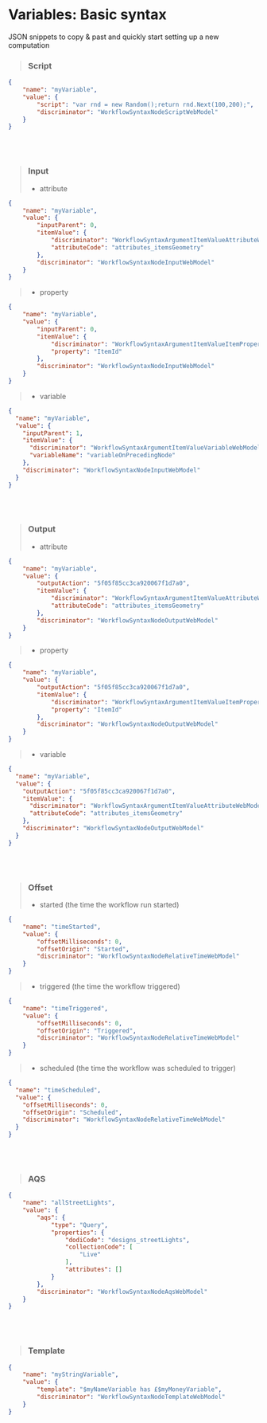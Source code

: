 # Variables: Basic syntax

JSON snippets to copy & past and quickly start setting up a new computation

>### Script
```json
{
    "name": "myVariable",
    "value": {
        "script": "var rnd = new Random();return rnd.Next(100,200);",
        "discriminator": "WorkflowSyntaxNodeScriptWebModel"
    }
}
```

<br/>
<br/>

>### Input
> - attribute

```json
{
    "name": "myVariable",
    "value": {
        "inputParent": 0,
        "itemValue": {
            "discriminator": "WorkflowSyntaxArgumentItemValueAttributeWebModel",
            "attributeCode": "attributes_itemsGeometry"
        },
        "discriminator": "WorkflowSyntaxNodeInputWebModel"
    }
}
```
> - property
```json
{
    "name": "myVariable",
    "value": {
        "inputParent": 0,
        "itemValue": {
            "discriminator": "WorkflowSyntaxArgumentItemValueItemPropertyWebModel",
            "property": "ItemId"
        },
        "discriminator": "WorkflowSyntaxNodeInputWebModel"
    }
}
```
> - variable
```json
{
  "name": "myVariable",
  "value": {
    "inputParent": 1,
    "itemValue": {
      "discriminator": "WorkflowSyntaxArgumentItemValueVariableWebModel",
      "variableName": "variableOnPrecedingNode"
    },
    "discriminator": "WorkflowSyntaxNodeInputWebModel"
  }
}
```
<br/>
<br/>

>### Output
> - attribute

```json
{
    "name": "myVariable",
    "value": {
        "outputAction": "5f05f85cc3ca920067f1d7a0",
        "itemValue": {
            "discriminator": "WorkflowSyntaxArgumentItemValueAttributeWebModel",
            "attributeCode": "attributes_itemsGeometry"
        },
        "discriminator": "WorkflowSyntaxNodeOutputWebModel"
    }
}
```
> - property
```json
{
    "name": "myVariable",
    "value": {
        "outputAction": "5f05f85cc3ca920067f1d7a0",
        "itemValue": {
            "discriminator": "WorkflowSyntaxArgumentItemValueItemPropertyWebModel",
            "property": "ItemId"
        },
        "discriminator": "WorkflowSyntaxNodeOutputWebModel"
    }
}
```
> - variable
```json
{
  "name": "myVariable",
  "value": {
    "outputAction": "5f05f85cc3ca920067f1d7a0",
    "itemValue": {
      "discriminator": "WorkflowSyntaxArgumentItemValueAttributeWebModel",
      "attributeCode": "attributes_itemsGeometry"
    },
    "discriminator": "WorkflowSyntaxNodeOutputWebModel"
  }
}
```
<br/>
<br/>

>### Offset
> - started (the time the workflow run started)

```json
{
    "name": "timeStarted",
    "value": {
        "offsetMilliseconds": 0,
        "offsetOrigin": "Started",
        "discriminator": "WorkflowSyntaxNodeRelativeTimeWebModel"
    }
}
```
> - triggered (the time the workflow triggered)
```json
{
    "name": "timeTriggered",
    "value": {
        "offsetMilliseconds": 0,
        "offsetOrigin": "Triggered",
        "discriminator": "WorkflowSyntaxNodeRelativeTimeWebModel"
    }
}
```
> - scheduled (the time the workflow was scheduled to trigger)
```json
{
  "name": "timeScheduled",
  "value": {
    "offsetMilliseconds": 0,
    "offsetOrigin": "Scheduled",
    "discriminator": "WorkflowSyntaxNodeRelativeTimeWebModel"
  }
}
```

<br/>
<br/>

>### AQS
```json
{
    "name": "allStreetLights",
    "value": {
        "aqs": {
            "type": "Query",
            "properties": {
                "dodiCode": "designs_streetLights",
                "collectionCode": [
                    "Live"
                ],
                "attributes": []
            }
        },
        "discriminator": "WorkflowSyntaxNodeAqsWebModel"
    }
}
```

<br/>
<br/>

>### Template
```json
{
    "name": "myStringVariable",
    "value": {
        "template": "$myNameVariable has £$myMoneyVariable",
        "discriminator": "WorkflowSyntaxNodeTemplateWebModel"
    }
}
```
